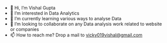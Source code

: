 - 👋 Hi, I’m Vishal Gupta
- 👀 I’m interested in Data Analytics
- 🌱 I’m currently learning various ways to analyse Data
- 💞️ I’m looking to collaborate on any Data analysis work related to website or companies
- 📫 How to reach me? Drop a mail to vicky019vishal@gmail.com

<!---
githubvishalgupta/githubvishalgupta is a ✨ special ✨ repository because its `README.md` (this file) appears on your GitHub profile.
You can click the Preview link to take a look at your changes.
--->
